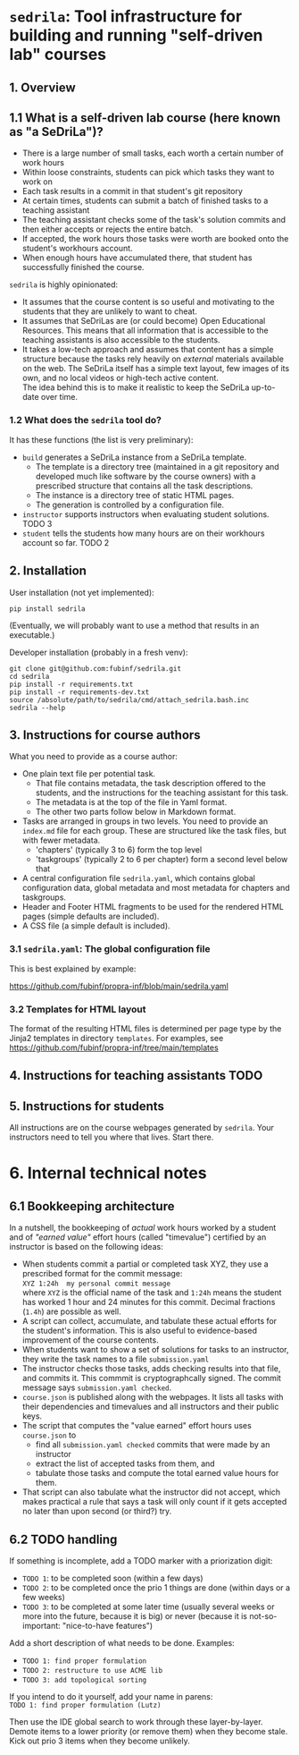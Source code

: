 # `sedrila`: Tool infrastructure for building and running "self-driven lab" courses

## 1. Overview

## 1.1 What is a self-driven lab course (here known as "a SeDriLa")?

- There is a large number of small tasks, each worth a certain number of work hours
- Within loose constraints, students can pick which tasks they want to work on
- Each task results in a commit in that student's git repository
- At certain times, students can submit a batch of finished tasks to a teaching assistant
- The teaching assistant checks some of the task's solution commits and then
  either accepts or rejects the entire batch.
- If accepted, the work hours those tasks were worth are booked onto the student's workhours account.
- When enough hours have accumulated there, that student has successfully finished the course.

`sedrila` is highly opinionated:
- It assumes that the course content is so useful and motivating to the students
  that they are unlikely to want to cheat.
- It assumes that SeDriLas are (or could become) Open Educational Resources.
  This means that all information that is accessible to the teaching assistants 
  is also accessible to the students.
- It takes a low-tech approach and assumes that content has a simple structure
  because the tasks rely heavily on _external_ materials available on the web.
  The SeDriLa itself has a simple text layout, few images of its own,
  and no local videos or high-tech active content.  
  The idea behind this is to make it realistic to keep the SeDriLa up-to-date over time.


### 1.2 What does the `sedrila` tool do?

It has these functions (the list is very preliminary):

- `build` generates a SeDriLa instance from a SeDriLa template.  
  - The template is a directory tree 
    (maintained in a git repository and developed much like software by the course owners)
    with a prescribed structure that contains all the task descriptions.
  - The instance is a directory tree of static HTML pages.
  - The generation is controlled by a configuration file.
- `instructor` supports instructors when evaluating student solutions.  TODO 3
- `student` tells the students how many hours are on their workhours account so far.  TODO 2


## 2. Installation

User installation (not yet implemented):
```
pip install sedrila
```
(Eventually, we will probably want to use a method that results in an executable.)

Developer installation (probably in a fresh venv):
```
git clone git@github.com:fubinf/sedrila.git
cd sedrila
pip install -r requirements.txt
pip install -r requirements-dev.txt
source /absolute/path/to/sedrila/cmd/attach_sedrila.bash.inc
sedrila --help
```


## 3. Instructions for course authors

What you need to provide as a course author:
- One plain text file per potential task.
  - That file contains metadata, the task description offered to the students, and
    the instructions for the teaching assistant for this task.
  - The metadata is at the top of the file in Yaml format.
  - The other two parts follow below in Markdown format.
- Tasks are arranged in groups in two levels.
  You need to provide an `index.md` file for each group.
  These are structured like the task files, but with fewer metadata.
  - 'chapters' (typically 3 to 6) form the top level
  - 'taskgroups' (typically 2 to 6 per chapter) form a second level below that
- A central configuration file `sedrila.yaml`, which contains global configuration data,
  global metadata and most metadata for chapters and taskgroups.
- Header and Footer HTML fragments to be used for the rendered HTML pages
  (simple defaults are included).
- A CSS file (a simple default is included).


### 3.1 `sedrila.yaml`: The global configuration file

This is best explained by example:

https://github.com/fubinf/propra-inf/blob/main/sedrila.yaml


### 3.2 Templates for HTML layout

The format of the resulting HTML files is determined per page type by the Jinja2 templates
in directory `templates`.
For examples, see https://github.com/fubinf/propra-inf/tree/main/templates


## 4. Instructions for teaching assistants  TODO


## 5. Instructions for students

All instructions are on the course webpages generated by `sedrila`.
Your instructors need to tell you where that lives.
Start there.


# 6. Internal technical notes

## 6.1 Bookkeeping architecture

In a nutshell, the bookkeeping of _actual_ work hours worked by a student 
and of _"earned value"_ effort hours (called "timevalue") certified by an instructor
is based on the following ideas:

- When students commit a partial or completed task XYZ, they use a prescribed format for the commit message:  
  `XYZ 1:24h  my personal commit message`  
  where `XYZ` is the official name of the task and
  `1:24h` means the student has worked 1 hour and 24 minutes for this commit.
  Decimal fractions (`1.4h`) are possible as well.
- A script can collect, accumulate, and tabulate these actual efforts for the student's information.
  This is also useful to evidence-based improvement of the course contents.
- When students want to show a set of solutions for tasks to an instructor,
  they write the task names to a file `submission.yaml`
- The instructor checks those tasks, adds checking results into that file,
  and commits it. This commmit is cryptographcally signed.
  The commit message says `submission.yaml checked`.
- `course.json` is published along with the webpages.
  It lists all tasks with their dependencies and timevalues
  and all instructors and their public keys.
- The script that computes the "value earned" effort hours uses `course.json` to
  - find all `submission.yaml checked` commits that were made by an instructor
  - extract the list of accepted tasks from them, and
  - tabulate those tasks and compute the total earned value hours for them.
- That script can also tabulate what the instructor did not accept, which makes practical
  a rule that says a task will only count if it gets accepted no later than upon second (or third?) try.


## 6.2 TODO handling

If something is incomplete, add a TODO marker with a priorization digit:
- `TODO 1`: to be completed soon (within a few days)
- `TODO 2`: to be completed once the prio 1 things are done (within days or a few weeks)
- `TODO 3`: to be completed at some later time (usually several weeks or more into the future,
  because it is big) or never (because it is not-so-important: "nice-to-have features")

Add a short description of what needs to be done. Examples:
- `TODO 1: find proper formulation`
- `TODO 2: restructure to use ACME lib`
- `TODO 3: add topological sorting`

If you intend to do it yourself, add your name in parens:  
`TODO 1: find proper formulation (Lutz)`

Then use the IDE global search to work through these layer-by-layer.
Demote items to a lower priority (or remove them) when they become stale.
Kick out prio 3 items when they become unlikely.
